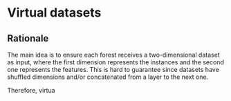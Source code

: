 # Virtual datasets

## Rationale

The main idea is to ensure each forest receives a two-dimensional dataset as input, where the first dimension represents the instances and the second one represents the features. This is hard to guarantee since datasets have shuffled dimensions and/or concatenated from a layer to the next one.

Therefore, virtua